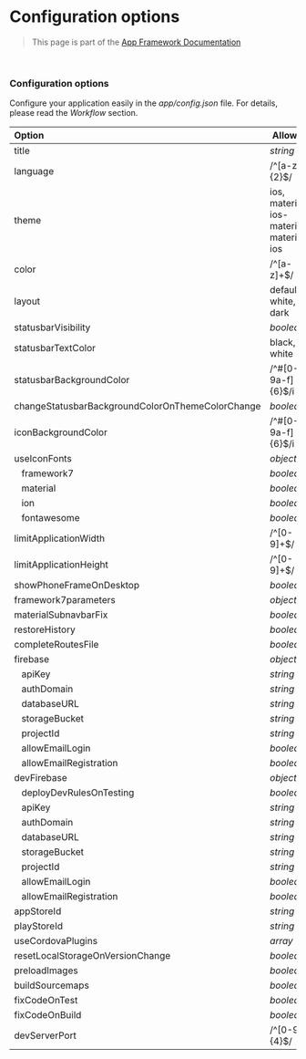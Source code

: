 # Configuration options

> This page is part of the [App Framework Documentation](../DOCUMENTATION.md)

<br />

### Configuration options

Configure your application easily in the *app/config.json* file. For details, please read the *Workflow* section.

<!-- config-options -->
Option | Allowed | Default
:--- |:--- |:---
title | *string* | My App
language | /^[a-z]{2}$/ | en
theme | ios, material, ios-material, material-ios | material
color | /^[a-z]+$/ | indigo
layout | default, white, dark | default
statusbarVisibility | *boolean* | true
statusbarTextColor | black, white | white
statusbarBackgroundColor | /^#[0-9a-f]{6}$/i | #000000
changeStatusbarBackgroundColorOnThemeColorChange | *boolean* | true
iconBackgroundColor | /^#[0-9a-f]{6}$/i | #ffffff
useIconFonts | *object* |
&nbsp;&nbsp;&nbsp;framework7 | *boolean* | false
&nbsp;&nbsp;&nbsp;material | *boolean* | false
&nbsp;&nbsp;&nbsp;ion | *boolean* | false
&nbsp;&nbsp;&nbsp;fontawesome | *boolean* | false
limitApplicationWidth | /^[0-9]+$/ | 320
limitApplicationHeight | /^[0-9]+$/ | 570
showPhoneFrameOnDesktop | *boolean* | true
framework7parameters | *object* | {}
materialSubnavbarFix | *boolean* | true
restoreHistory | *boolean* | true
completeRoutesFile | *boolean* | true
firebase | *object* |
&nbsp;&nbsp;&nbsp;apiKey | *string* |
&nbsp;&nbsp;&nbsp;authDomain | *string* |
&nbsp;&nbsp;&nbsp;databaseURL | *string* |
&nbsp;&nbsp;&nbsp;storageBucket | *string* |
&nbsp;&nbsp;&nbsp;projectId | *string* |
&nbsp;&nbsp;&nbsp;allowEmailLogin | *boolean* | false
&nbsp;&nbsp;&nbsp;allowEmailRegistration | *boolean* | false
devFirebase | *object* |
&nbsp;&nbsp;&nbsp;deployDevRulesOnTesting | *boolean* | false
&nbsp;&nbsp;&nbsp;apiKey | *string* |
&nbsp;&nbsp;&nbsp;authDomain | *string* |
&nbsp;&nbsp;&nbsp;databaseURL | *string* |
&nbsp;&nbsp;&nbsp;storageBucket | *string* |
&nbsp;&nbsp;&nbsp;projectId | *string* |
&nbsp;&nbsp;&nbsp;allowEmailLogin | *boolean* | false
&nbsp;&nbsp;&nbsp;allowEmailRegistration | *boolean* | false
appStoreId | *string* |
playStoreId | *string* |
useCordovaPlugins | *array* | []
resetLocalStorageOnVersionChange | *boolean* | false
preloadImages | *boolean* | true
buildSourcemaps | *boolean* | false
fixCodeOnTest | *boolean* | true
fixCodeOnBuild | *boolean* | true
devServerPort | /^[0-9]{4}$/ | 8080
<!-- /config-options -->
